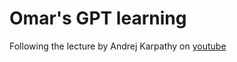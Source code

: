 # Omar's GPT learning

Following the lecture by Andrej Karpathy on [youtube](https://youtu.be/kCc8FmEb1nY?si=CmI4fhulskj6kq90)